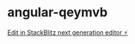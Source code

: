 # angular-qeymvb

[Edit in StackBlitz next generation editor ⚡️](https://stackblitz.com/~/github.com/zk8213/angular-qeymvb)
